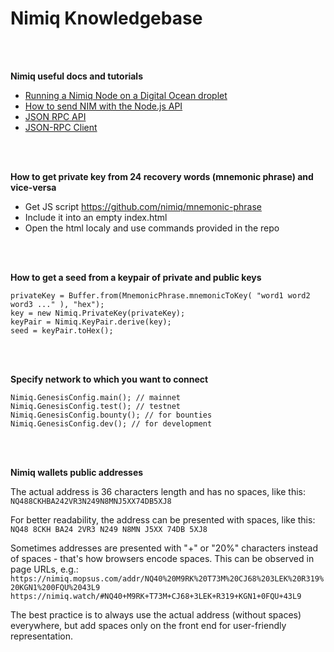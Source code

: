 # Nimiq Knowledgebase
<br>
<br>

**Nimiq useful docs and tutorials**

* [Running a Nimiq Node on a Digital Ocean droplet](https://gist.github.com/rlafranchi/6a1772c07c1eccafe2f21f784632504d)
* [How to send NIM with the Node.js API](https://nimiq.community/blog/sending-nim-with-the-api/)
* [JSON RPC API](https://github.com/nimiq-network/core/wiki/JSON-RPC-API)
* [JSON-RPC Client](https://github.com/nimiq-network/core/blob/master/doc/json-rpc-client.md)
<br>
<br>

**How to get private key from 24 recovery words (mnemonic phrase) and vice-versa**

- Get JS script https://github.com/nimiq/mnemonic-phrase
- Include it into an empty index.html
- Open the html localy and use commands provided in the repo
<br>
<br>

**How to get a seed from a keypair of private and public keys**

    privateKey = Buffer.from(MnemonicPhrase.mnemonicToKey( "word1 word2 word3 ..." ), "hex");
    key = new Nimiq.PrivateKey(privateKey);
    keyPair = Nimiq.KeyPair.derive(key);
    seed = keyPair.toHex();
<br>
<br>

**Specify network to which you want to connect**

    Nimiq.GenesisConfig.main(); // mainnet
    Nimiq.GenesisConfig.test(); // testnet
    Nimiq.GenesisConfig.bounty(); // for bounties
    Nimiq.GenesisConfig.dev(); // for development
<br>
<br>

**Nimiq wallets public addresses**

The actual address is 36 characters length and has no spaces, like this: `NQ488CKHBA242VR3N249N8MNJ5XX74DB5XJ8`

For better readability, the address can be presented with spaces, like this: `NQ48 8CKH BA24 2VR3 N249 N8MN J5XX 74DB 5XJ8`

Sometimes addresses are presented with "+" or "20%" characters instead of spaces - that's how browsers encode spaces. This can be observed in page URLs, e.g.:
`https://nimiq.mopsus.com/addr/NQ40%20M9RK%20T73M%20CJ68%203LEK%20R319%20KGN1%200FQU%2043L9`
`https://nimiq.watch/#NQ40+M9RK+T73M+CJ68+3LEK+R319+KGN1+0FQU+43L9`

The best practice is to always use the actual address (without spaces) everywhere, but add spaces only on the front end for user-friendly representation.
